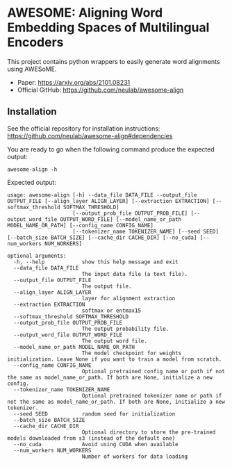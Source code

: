 # AWESOME: Aligning Word Embedding Spaces of Multilingual Encoders
This project contains python wrappers to easily generate word alignments using AWESoME. 

* Paper: https://arxiv.org/abs/2101.08231
* Official GitHub: https://github.com/neulab/awesome-align

## Installation
See the official repository for installation instructions: https://github.com/neulab/awesome-align#dependencies

You are ready to go when the following command produce the expected output:
````commandline
awesome-align -h
````
Expected output:
````commandline
usage: awesome-align [-h] --data_file DATA_FILE --output_file OUTPUT_FILE [--align_layer ALIGN_LAYER] [--extraction EXTRACTION] [--softmax_threshold SOFTMAX_THRESHOLD]
                     [--output_prob_file OUTPUT_PROB_FILE] [--output_word_file OUTPUT_WORD_FILE] [--model_name_or_path MODEL_NAME_OR_PATH] [--config_name CONFIG_NAME]
                     [--tokenizer_name TOKENIZER_NAME] [--seed SEED] [--batch_size BATCH_SIZE] [--cache_dir CACHE_DIR] [--no_cuda] [--num_workers NUM_WORKERS]

optional arguments:
  -h, --help            show this help message and exit
  --data_file DATA_FILE
                        The input data file (a text file).
  --output_file OUTPUT_FILE
                        The output file.
  --align_layer ALIGN_LAYER
                        layer for alignment extraction
  --extraction EXTRACTION
                        softmax or entmax15
  --softmax_threshold SOFTMAX_THRESHOLD
  --output_prob_file OUTPUT_PROB_FILE
                        The output probability file.
  --output_word_file OUTPUT_WORD_FILE
                        The output word file.
  --model_name_or_path MODEL_NAME_OR_PATH
                        The model checkpoint for weights initialization. Leave None if you want to train a model from scratch.
  --config_name CONFIG_NAME
                        Optional pretrained config name or path if not the same as model_name_or_path. If both are None, initialize a new config.
  --tokenizer_name TOKENIZER_NAME
                        Optional pretrained tokenizer name or path if not the same as model_name_or_path. If both are None, initialize a new tokenizer.
  --seed SEED           random seed for initialization
  --batch_size BATCH_SIZE
  --cache_dir CACHE_DIR
                        Optional directory to store the pre-trained models downloaded from s3 (instead of the default one)
  --no_cuda             Avoid using CUDA when available
  --num_workers NUM_WORKERS
                        Number of workers for data loading
````